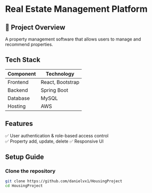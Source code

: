 # Real Estate Management Platform  

## 🎯 Project Overview  
A property management software that allows users to manage and recommend properties. 

## Tech Stack  
| Component   | Technology |
|------------|------------|
| Frontend   | React, Bootstrap |
| Backend    | Spring Boot |
| Database   | MySQL |
| Hosting    | AWS |

## Features  
✅ User authentication & role-based access control  
✅ Property add, update, delete 
✅ Responsive UI  

## Setup Guide  
### Clone the repository  
```sh
git clone https://github.com/danielvx1/HousingProject
cd HousingProject